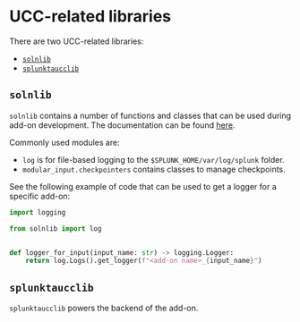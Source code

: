 # UCC-related libraries

There are two UCC-related libraries:

* [`solnlib`](https://github.com/splunk/addonfactory-solutions-library-python)
* [`splunktaucclib`](https://github.com/splunk/addonfactory-ucc-library)

## `solnlib`

`solnlib` contains a number of functions and classes that can be used during
add-on development. The documentation can be found
[here](https://splunk.github.io/addonfactory-solutions-library-python).

Commonly used modules are:

* `log` is for file-based logging to the `$SPLUNK_HOME/var/log/splunk` folder.
* `modular_input.checkpointers` contains classes to manage checkpoints.

See the following example of code that can be used to get a logger for a
specific add-on:

```python
import logging

from solnlib import log


def logger_for_input(input_name: str) -> logging.Logger:
    return log.Logs().get_logger(f"<add-on name>_{input_name}")
```

## `splunktaucclib`

`splunktaucclib` powers the backend of the add-on.
